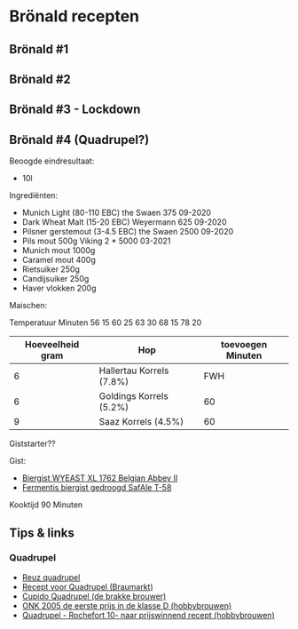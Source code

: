 # Brönald recepten

## Brönald #1

## Brönald #2

## Brönald #3 - Lockdown

## Brönald #4 (Quadrupel?)

Beoogde eindresultaat:

* 10l

Ingrediënten:

* Munich Light (80-110 EBC)	the Swaen	375	09-2020
*	Dark Wheat Malt (15-20 EBC)	Weyermann	625	09-2020
*	Pilsner gerstemout (3-4.5 EBC)	the Swaen	2500	09-2020
* Pils mout 500g	Viking	2 * 5000	03-2021
* Munich mout 1000g
* Caramel mout 400g
* Rietsuiker 250g
* Candijsuiker 250g
* Haver vlokken 200g

Maischen:

Temperatuur   Minuten
56            15
60            25
63            30
68            15
78            20

| Hoeveelheid gram | Hop | toevoegen Minuten |
| - | - | - |
| 6 | Hallertau Korrels (7.8%) | FWH |
| 6 | Goldings  Korrels (5.2%) | 60 |
| 9 | Saaz      Korrels (4.5%) | 60 |

Giststarter??

Gist:

* [Biergist WYEAST XL 1762 Belgian Abbey II](https://www.brouwland.com/nl/onze-producten/bierbereiding/biergisten/wyeast-vloeibare-gisten/belgische-specialiteiten/d/biergist-wyeast-xl-1762-belg-abbey-2)
* [Fermentis biergist gedroogd SafAle T-58](https://www.brouwland.com/nl/onze-producten/bierbereiding/biergisten/fermentis-korrelgisten/d/biergist-gedroogd-safbrew-t-58-11-5-gr)

Kooktijd     90    Minuten

## Tips & links

### Quadrupel

* [Reuz quadrupel](quadrupel-reuz.md)
* [Recept voor Quadrupel (Braumarkt)](https://www.braumarkt.com/blog/quadrupel-recept.html)
* [Cupido Quadrupel (de brakke brouwer)](http://www.debrakkebrouwer.nl/tag/Quadrupel#recept-4)
* [ONK 2005 de eerste prijs in de klasse D (hobbybrouwen)](https://www.hobbybrouwen.nl/forum/index.php?topic=1615.0)
* [Quadrupel - Rochefort 10- naar prijswinnend recept (hobbybrouwen)](https://www.hobbybrouwen.nl/forum/index.php?topic=29397.0)
